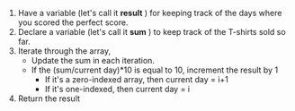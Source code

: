 1. Have a variable (let's call it **result** ) for keeping track of the days where you scored the perfect score.
2. Declare a variable (let's call it **sum** ) to keep track of the T-shirts sold so far.
3. Iterate through the array,
    - Update the sum in each iteration. 
    - If the (sum/current day)*10 is equal to 10, increment the result by 1
        - If it's a zero-indexed array, then current day = i+1
        - If it's one-indexed, then current day = i
4. Return the result
